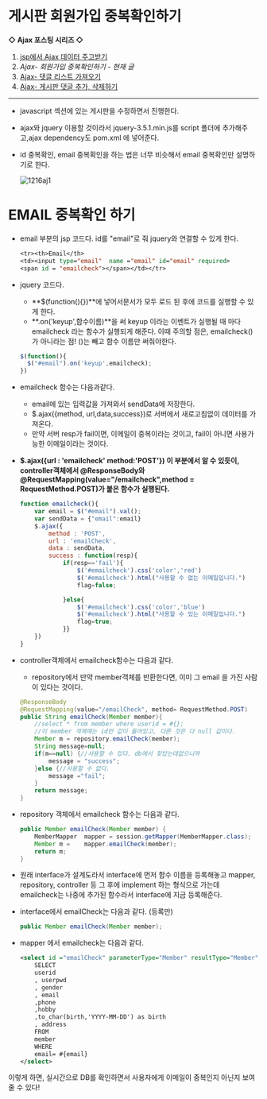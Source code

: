 # 게시판 회원가입 중복확인하기

**◇ Ajax 포스팅 시리즈 ◇**

1. [jsp에서 Ajax 데이터 주고받기](https://yejip.com/web/2020-12-14-ajax1/) 
2. *Ajax- 회원가입 중복확인하기 - 현재 글*
3. [Ajax- 댓글 리스트 가져오기](https://yejip.com/web/2020-12-17-게시판ajax2/) 
4. [Ajax- 게시판 댓글 추가, 삭제하기](https://yejip.com/web/2020-12-19-게시판ajax3/)

---

- javascript 섹션에 있는 게시판을 수정하면서 진행한다.

- ajax와 jquery 이용할 것이라서 jquery-3.5.1.min.js를 script 폴더에 추가해주고,ajax dependency도 pom.xml 에 넣어준다.

- id 중복확인, email 중복확인을 하는 법은 너무 비슷해서 email 중복확인만 설명하기로 한다.

  ![1216aj1](https://user-images.githubusercontent.com/37058233/102325277-4fcf6b00-3fc6-11eb-8206-2bbee878768e.gif)

# EMAIL 중복확인 하기

- email 부분의 jsp 코드다. id를 "email"로 줘 jquery와 연결할 수 있게 한다.

  ```jsp
  <tr><th>Email</th>
  <td><input type="email"  name ="email" id="email" required>
  <span id = "emailcheck"></span></td></tr>
  ```

- jquery 코드다.

  -  **$(function(){})**에 넣어서문서가 모두 로드 된 후에 코드를 실행할 수 있게 한다.
  - **.on('keyup',함수이름)**을 써 keyup 이라는 이벤트가 실행될 때 마다 emailcheck 라는 함수가 실행되게 해준다. 이때 주의할 점은, emailcheck()가 아니라는 점! ()는 빼고 함수 이름만 써줘야한다.

  ```javascript
  $(function(){
  	$("#email").on('keyup',emailcheck);
  })
  ```

- emailcheck 함수는 다음과같다.

  - email에 있는 입력값을 가져와서 sendData에 저장한다.
  - $.ajax({method, url,data,success})로 서버에서 새로고침없이 데이터를 가져온다.
  - 만약 서버 resp가 fail이면, 이메일이 중복이라는 것이고, fail이 아니면 사용가능한 이메일이라는 것이다. 
- **$.ajax({url : 'emailcheck' method:'POST'}) 이 부분에서 알 수 있듯이, controller객체에서 @ResponseBody와 @RequestMapping(value="/emailcheck",method = RequestMethod.POST)가 붙은 함수가 실행된다.**
  
  ```javascript
  function emailcheck(){
      var email = $("#email").val();
      var sendData = {"email":email}
      $.ajax({
          method : 'POST',
          url : 'emailCheck',
          data : sendData,
          success : function(resp){
              if(resp=='fail'){
                  $('#emailcheck').css('color','red')
                  $('#emailcheck').html("사용할 수 없는 이메일입니다.")
                  flag=false;
  
              }else{
                  $('#emailcheck').css('color','blue')
                  $('#emailcheck').html("사용할 수 있는 이메일입니다.")
                  flag=true;
              }}
      })	
  }
  ```

- controller객체에서 emailcheck함수는 다음과 같다.

  - repository에서 만약 member객체를 반환한다면, 이미 그 email 을 가진 사람이 있다는 것이다. 

  ```java
  @ResponseBody
  @RequestMapping(value="/emailCheck", method= RequestMethod.POST)
  public String emailCheck(Member member){
      //select * from member where userid = #{};
      //이 member 객체에는 id만 값이 들어있고, 다른 것은 다 null 값이다.
      Member m = repository.emailCheck(member);
      String message=null;
      if(m==null) {//사용할 수 있다. db에서 찾았는데없으니까
          message = "success";
      }else {//사용할 수 없다.
          message ="fail";
      }	
      return message;
  }
  ```

- repository 객체에서 emailcheck 함수는 다음과 같다.

  ```java
  public Member emailCheck(Member member) {
      MemberMapper  mapper = session.getMapper(MemberMapper.class);
      Member m =	mapper.emailCheck(member);
      return m;
  }
  ```

- 원래 interface가 설계도라서 interface에 먼저 함수 이름을 등록해놓고 mapper, repository, controller 등 그 후에 implement 하는 형식으로 가는데 emailcheck는 나중에 추가된 함수라서 interface에 지금 등록해준다.

- interface에서 emailCheck는 다음과 같다. (등록만)

  ```java
  public Member emailCheck(Member member);	
  ```

- mapper 에서 emailcheck는 다음과 같다.

  ```xml
  <select id ="emailCheck" parameterType="Member" resultType="Member">
      SELECT
      userid
      , userpwd
      , gender
      , email
      ,phone
      ,hobby
      ,to_char(birth,'YYYY-MM-DD') as birth
      , address
      FROM
      member
      WHERE
      email= #{email}
  </select>
  ```

이렇게 하면, 실시간으로 DB를 확인하면서 사용자에게 이메일이 중복인지 아닌지 보여줄 수 있다!